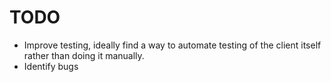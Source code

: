 # TODO

- Improve testing, ideally find a way to automate testing of the client
  itself rather than doing it manually.
- Identify bugs
